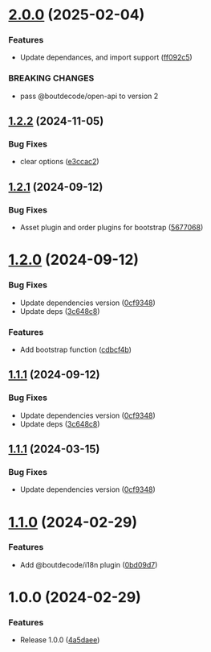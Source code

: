 # [2.0.0](https://github.com/boutdecode/yion/compare/v1.2.2...v2.0.0) (2025-02-04)


### Features

* Update dependances, and import support ([ff092c5](https://github.com/boutdecode/yion/commit/ff092c51ff491834c39ebc5198b20ec12532863d))


### BREAKING CHANGES

* pass @boutdecode/open-api to version 2

## [1.2.2](https://github.com/boutdecode/yion/compare/v1.2.1...v1.2.2) (2024-11-05)


### Bug Fixes

* clear options ([e3ccac2](https://github.com/boutdecode/yion/commit/e3ccac2c21225d5a6a3b1473ba95e7bbdaaf0738))

## [1.2.1](https://github.com/boutdecode/yion/compare/v1.2.0...v1.2.1) (2024-09-12)


### Bug Fixes

* Asset plugin and order plugins for bootstrap ([5677068](https://github.com/boutdecode/yion/commit/5677068882038e82226417bbbecb084598e9032f))

# [1.2.0](https://github.com/boutdecode/yion/compare/v1.1.0...v1.2.0) (2024-09-12)


### Bug Fixes

* Update dependencies version ([0cf9348](https://github.com/boutdecode/yion/commit/0cf9348b6f95d622d00e5ea1862ed64fc1dce83b))
* Update deps ([3c648c8](https://github.com/boutdecode/yion/commit/3c648c85560a5aaa3a058d5e43489e46559e6fff))


### Features

* Add bootstrap function ([cdbcf4b](https://github.com/boutdecode/yion/commit/cdbcf4b7953b8f83876d57c9afed6622fbcb57cb))

## [1.1.1](https://github.com/boutdecode/yion/compare/v1.1.0...v1.1.1) (2024-09-12)


### Bug Fixes

* Update dependencies version ([0cf9348](https://github.com/boutdecode/yion/commit/0cf9348b6f95d622d00e5ea1862ed64fc1dce83b))
* Update deps ([3c648c8](https://github.com/boutdecode/yion/commit/3c648c85560a5aaa3a058d5e43489e46559e6fff))

## [1.1.1](https://github.com/boutdecode/yion/compare/v1.1.0...v1.1.1) (2024-03-15)


### Bug Fixes

* Update dependencies version ([0cf9348](https://github.com/boutdecode/yion/commit/0cf9348b6f95d622d00e5ea1862ed64fc1dce83b))

# [1.1.0](https://github.com/boutdecode/yion/compare/v1.0.0...v1.1.0) (2024-02-29)


### Features

* Add @boutdecode/i18n plugin ([0bd09d7](https://github.com/boutdecode/yion/commit/0bd09d7a78695220bc86ae243ca3a98af1369110))

# 1.0.0 (2024-02-29)


### Features

* Release 1.0.0 ([4a5daee](https://github.com/boutdecode/yion/commit/4a5daee327b2bd76ede969766f5dbb135b9bf98f))
